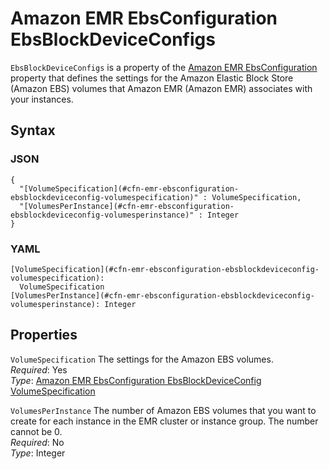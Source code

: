 # Amazon EMR EbsConfiguration EbsBlockDeviceConfigs<a name="aws-properties-emr-ebsconfiguration-ebsblockdeviceconfig"></a>

`EbsBlockDeviceConfigs` is a property of the [Amazon EMR EbsConfiguration](aws-properties-emr-ebsconfiguration.md) property that defines the settings for the Amazon Elastic Block Store \(Amazon EBS\) volumes that Amazon EMR \(Amazon EMR\) associates with your instances\.

## Syntax<a name="w4ab1c21c14e1244b5"></a>

### JSON<a name="aws-properties-emr-ebsconfiguration-ebsblockdeviceconfig-syntax.json"></a>

```
{
  "[VolumeSpecification](#cfn-emr-ebsconfiguration-ebsblockdeviceconfig-volumespecification)" : VolumeSpecification,
  "[VolumesPerInstance](#cfn-emr-ebsconfiguration-ebsblockdeviceconfig-volumesperinstance)" : Integer
}
```

### YAML<a name="aws-properties-emr-ebsconfiguration-ebsblockdeviceconfig-syntax.yaml"></a>

```
[VolumeSpecification](#cfn-emr-ebsconfiguration-ebsblockdeviceconfig-volumespecification):
  VolumeSpecification
[VolumesPerInstance](#cfn-emr-ebsconfiguration-ebsblockdeviceconfig-volumesperinstance): Integer
```

## Properties<a name="w4ab1c21c14e1244b7"></a>

`VolumeSpecification`  <a name="cfn-emr-ebsconfiguration-ebsblockdeviceconfig-volumespecification"></a>
The settings for the Amazon EBS volumes\.  
*Required*: Yes  
*Type*: [Amazon EMR EbsConfiguration EbsBlockDeviceConfig VolumeSpecification](aws-properties-emr-ebsconfiguration-ebsblockdeviceconfig-volumespecification.md)

`VolumesPerInstance`  <a name="cfn-emr-ebsconfiguration-ebsblockdeviceconfig-volumesperinstance"></a>
The number of Amazon EBS volumes that you want to create for each instance in the EMR cluster or instance group\. The number cannot be 0\.  
*Required*: No  
*Type*: Integer